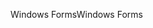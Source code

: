 <span data-ttu-id="2c4cc-101">Windows Forms</span><span class="sxs-lookup"><span data-stu-id="2c4cc-101">Windows Forms</span></span>